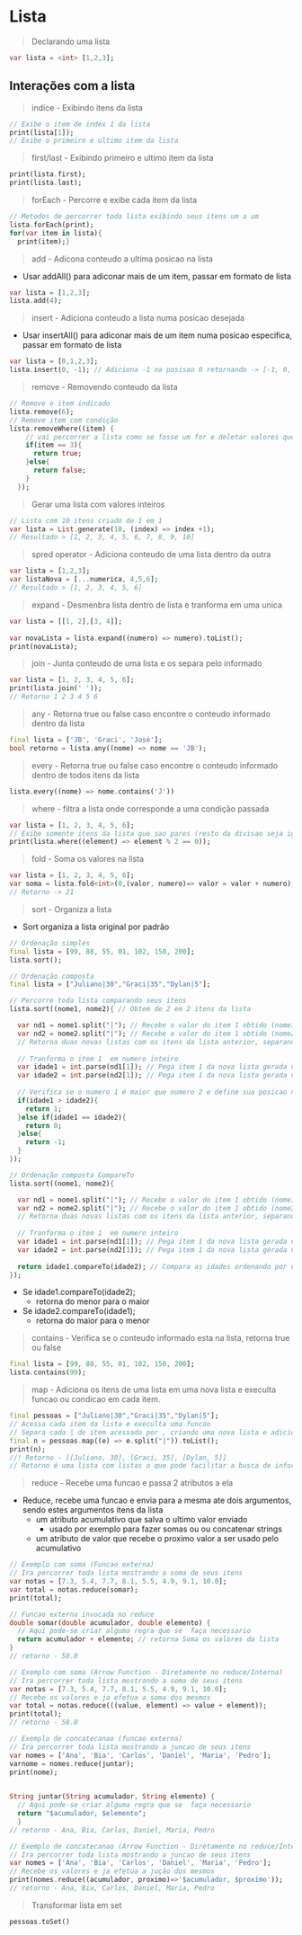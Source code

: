 # Lista
>Declarando uma lista
```dart
var lista = <int> [1,2,3];
```
## Interações com a lista
>indice - Exibindo itens da lista
```dart
// Exibe o item de index 1 da lista
print(lista[1]);
// Exibe o primeiro e ultimo item da lista
```
>first/last - Exibindo primeiro e ultimo item da lista
```dart
print(lista.first);
print(lista.last);
```
>forEach - Percorre e exibe cada item da lista
```dart
// Metodos de percorrer toda lista exibindo seus itens um a um
lista.forEach(print);
for(var item in lista){
  print(item);}
```
>add - Adicona conteudo a ultima posicao na lista
- Usar addAll() para adiconar mais de um item, passar em formato de lista
```dart
var lista = [1,2,3];
lista.add(4);
```
>insert - Adiciona conteudo a lista numa posicao desejada
- Usar insertAll() para adiconar mais de um item numa posicao especifica, passar em formato de lista
```dart
var lista = [0,1,2,3];
lista.insert(0, -1); // Adiciona -1 na posisao 0 retornando -> [-1, 0, 1, 2, 3]
```
>remove - Removendo conteudo da lista
```dart
// Remove o item indicado
lista.remove(6);
// Remove item com condição
lista.removeWhere((item) {
    // vai percorrer a lista como se fosse um for e deletar valores que sejam igual ao indicado
    if(item == 3){
      return true;
    }else{
      return false;
    }
  });
```
>Gerar uma lista com valores inteiros
```dart
// Lista com 10 itens criado de 1 em 1
var lista = List.generate(10, (index) => index +1);
// Resultado > [1, 2, 3, 4, 5, 6, 7, 8, 9, 10]
```
>spred operator - Adiciona conteudo de uma lista dentro da outra
```dart
var lista = [1,2,3];
var listaNova = [...numerica, 4,5,6];
// Resultado > [1, 2, 3, 4, 5, 6]
```
>expand - Desmenbra lista dentro de lista e tranforma em uma unica
```dart
var lista = [[1, 2],[3, 4]];
  
var novaLista = lista.expand((numero) => numero).toList();
print(novaLista);
```
>join - Junta conteudo de uma lista e os separa pelo informado
```dart
var lista = [1, 2, 3, 4, 5, 6];
print(lista.join(' '));
// Retorno 1 2 3 4 5 6
```
>any - Retorna true ou false caso encontre o conteudo informado dentro da lista
```dart
final lista = ['JB', 'Graci', 'José'];
bool retorno = lista.any((nome) => nome == 'JB');
```
>every - Retorna true ou false caso encontre o conteudo informado dentro de todos itens da lista
```dart
lista.every((nome) => nome.contains('J'))
```
>where - filtra a lista onde corresponde a uma condição passada
```dart
var lista = [1, 2, 3, 4, 5, 6];
// Exibe somente itens da lista que sao pares (resto da divisao seja igual a 0)
print(lista.where((element) => element % 2 == 0));
```
>fold - Soma os valores na lista
```dart
var lista = [1, 2, 3, 4, 5, 6];
var soma = lista.fold<int>(0,(valor, numero)=> valor = valor + numero);
// Retorno -> 21
```
>sort - Organiza a lista
- Sort organiza a lista original por padrão
```dart
// Ordenação simples
final lista = [99, 88, 55, 01, 102, 150, 200];
lista.sort();

// Ordenação composta
final lista = ["Juliano|30","Graci|35","Dylan|5"];

// Percorre toda lista comparando seus itens
lista.sort((nome1, nome2){ // Obtem de 2 em 2 itens da lista

  var nd1 = nome1.split("|"); // Recebe o valor do item 1 obtido (nome1)
  var nd2 = nome2.split("|"); // Recebe o valor do item 1 obtido (nome2)
  // Retorna duas novas listas com os itens da lista anterior, separando o conteudo de cada item pelo |,
  
  // Tranforma o item 1  em numero inteiro
  var idade1 = int.parse(nd1[1]); // Pega item 1 da nova lista gerada no split
  var idade2 = int.parse(nd2[1]); // Pega item 1 da nova lista gerada no split
  
  // Verifica se o numero 1 é maior que numero 2 e define sua posicao na nova lista index -1, 0 1
  if(idade1 > idade2){
    return 1;
  }else if(idade1 == idade2){
    return 0;
  }else{
    return -1;
  }
});

// Ordenação composta CompareTo
lista.sort((nome1, nome2){

  var nd1 = nome1.split("|"); // Recebe o valor do item 1 obtido (nome1)
  var nd2 = nome2.split("|"); // Recebe o valor do item 1 obtido (nome2)
  // Retorna duas novas listas com os itens da lista anterior, separando o conteudo de cada item pelo |,
  
  // Tranforma o item 1  em numero inteiro
  var idade1 = int.parse(nd1[1]); // Pega item 1 da nova lista gerada no split
  var idade2 = int.parse(nd2[1]); // Pega item 1 da nova lista gerada no split
  
  return idade1.compareTo(idade2); // Compara as idades ordenando por elas
});
```
- Se idade1.compareTo(idade2);
  - retorna do menor para o maior
- Se idade2.compareTo(idade1);
  - retorna do maior para o menor

>contains - Verifica se o conteudo informado esta na lista, retorna true ou false
```dart
final lista = [99, 88, 55, 01, 102, 150, 200];
lista.contains(99);
```
>map - Adiciona os itens de uma lista em uma nova lista e execulta funcao ou condicao em cada item.
```dart
final pessoas = ["Juliano|30","Graci|35","Dylan|5"];
// Acessa cada item da lista e execulta uma funcao
// Separa cada | de item acessado por , criando uma nova lista e adicionaodo a n
final n = pessoas.map((e) => e.split("|")).toList();
print(n);
//! Retorno - [[Juliano, 30], [Graci, 35], [Dylan, 5]]
// Retorno é uma lista com listas o que pode facilitar a busca de informações especificas pelo index de cada item dentro da lista principal, exemplo quero acesso somente a idade de Dylan, faria isso print(n[2][1])
```
>reduce - Recebe uma funcao e passa 2 atributos a ela
- Reduce, recebe uma funcao e envia para a mesma ate dois argumentos, sendo estes argumentos itens da lista
  - um atributo acumulativo que salva o ultimo valor enviado
    - usado por exemplo para fazer somas ou ou concatenar strings
  - um atributo de valor que recebe o proximo valor a ser usado pelo acumulativo
```dart
// Exemplo com soma (Funcao externa)
// Ira percorrer toda lista mostrando a soma de seus itens
var notas = [7.3, 5.4, 7.7, 8.1, 5.5, 4.9, 9.1, 10.0];
var total = notas.reduce(somar);
print(total);

// Funcao externa invocada no reduce
double somar(double acumulador, double elemento) {
  // Aqui pode-se criar alguma regra que se  faça necessario
  return acumulador + elemento; // retorna Soma os valores da lista
}
// retorno - 58.0
```
```dart
// Exemplo com soma (Arrow Function - Diretamente no reduce/Interna)
// Ira percorrer toda lista mostrando a soma de seus itens
var notas = [7.3, 5.4, 7.7, 8.1, 5.5, 4.9, 9.1, 10.0];
// Recebe os valores e ja efetua a soma dos mesmos
var total = notas.reduce(((value, element) => value + element));
print(total);
// retorno - 58.0
```
```dart
// Exemplo de concatecanao (funcao externa)
// Ira percorrer toda lista mostrando a juncao de seus itens
var nomes = ['Ana', 'Bia', 'Carlos', 'Daniel', 'Maria', 'Pedro'];
varnome = nomes.reduce(juntar);
print(nome);
 

String juntar(String acumulador, String elemento) {
  // Aqui pode-se criar alguma regra que se  faça necessario
  return "$acumulador, $elemento";
  }
// retorno - Ana, Bia, Carlos, Daniel, Maria, Pedro
```
```dart
// Exemplo de concatecanao (Arrow Function - Diretamente no reduce/Interna)
// Ira percorrer toda lista mostrando a juncao de seus itens
var nomes = ['Ana', 'Bia', 'Carlos', 'Daniel', 'Maria', 'Pedro'];
// Recebe os valores e ja efetua a jução dos mesmos
print(nomes.reduce((acumulador, proximo)=>'$acumulador, $proximo'));
// retorno - Ana, Bia, Carlos, Daniel, Maria, Pedro
```
>Transformar lista em set
```dart
pessoas.toSet()
```


